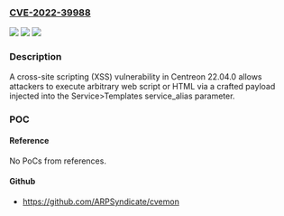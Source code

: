 ### [CVE-2022-39988](https://cve.mitre.org/cgi-bin/cvename.cgi?name=CVE-2022-39988)
![](https://img.shields.io/static/v1?label=Product&message=n%2Fa&color=blue)
![](https://img.shields.io/static/v1?label=Version&message=n%2Fa&color=blue)
![](https://img.shields.io/static/v1?label=Vulnerability&message=n%2Fa&color=brighgreen)

### Description

A cross-site scripting (XSS) vulnerability in Centreon 22.04.0 allows attackers to execute arbitrary web script or HTML via a crafted payload injected into the Service>Templates service_alias parameter.

### POC

#### Reference
No PoCs from references.

#### Github
- https://github.com/ARPSyndicate/cvemon

